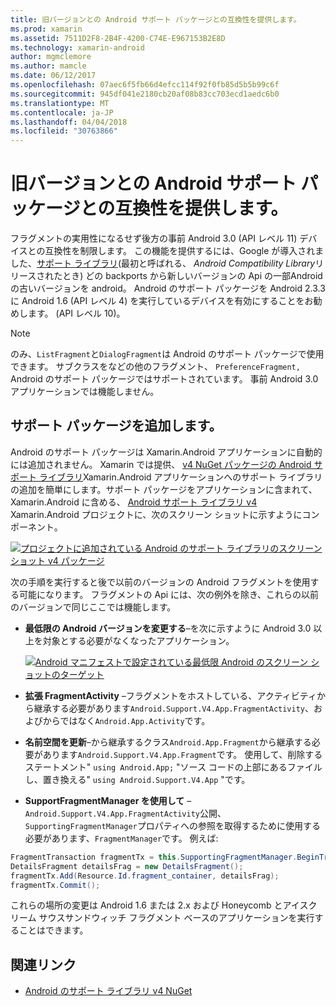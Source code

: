 ```yaml
---
title: 旧バージョンとの Android サポート パッケージとの互換性を提供します。
ms.prod: xamarin
ms.assetid: 7511D2F8-2B4F-4200-C74E-E967153B2E8D
ms.technology: xamarin-android
author: mgmclemore
ms.author: mamcle
ms.date: 06/12/2017
ms.openlocfilehash: 07aec6f5fb66d4efcc114f92f0fb85d5b5b99c6f
ms.sourcegitcommit: 945df041e2180cb20af08b83cc703ecd1aedc6b0
ms.translationtype: MT
ms.contentlocale: ja-JP
ms.lasthandoff: 04/04/2018
ms.locfileid: "30763866"
---
```

# <a name="providing-backwards-compatibility-with-the-android-support-package"></a>旧バージョンとの Android サポート パッケージとの互換性を提供します。

フラグメントの実用性になるせず後方の事前 Android 3.0 (API レベル 11) デバイスとの互換性を制限します。 この機能を提供するには、Google が導入されました、[サポート ライブラリ](http://developer.android.com/sdk/compatibility-library.html)(最初と呼ばれる、 *Android Compatibility Library*リリースされたとき) どの backports から新しいバージョンの Api の一部Android の古いバージョンを android。 Android のサポート パッケージを Android 2.3.3 に Android 1.6 (API レベル 4) を実行しているデバイスを有効にすることをお勧めします。 (API レベル 10)。

> [!NOTE]
> のみ、`ListFragment`と`DialogFragment`は Android のサポート パッケージで使用できます。 サブクラスをなどの他のフラグメント、 `PreferenceFragment,` Android のサポート パッケージではサポートされています。 事前 Android 3.0 アプリケーションでは機能しません。 


## <a name="adding-the-support-package"></a>サポート パッケージを追加します。

Android のサポート パッケージは Xamarin.Android アプリケーションに自動的には追加されません。 Xamarin では提供、 [v4 NuGet パッケージの Android サポート ライブラリ](https://www.nuget.org/packages/Xamarin.Android.Support.v4/)Xamarin.Android アプリケーションへのサポート ライブラリの追加を簡単にします。サポート パッケージをアプリケーションに含まれて、Xamarin.Android に含める、 [Android サポート ライブラリ v4](https://www.nuget.org/packages/Xamarin.Android.Support.v4/) Xamarin.Android プロジェクトに、次のスクリーン ショットに示すようにコンポーネント。 

[![プロジェクトに追加されている Android のサポート ライブラリのスクリーン ショット v4 パッケージ](providing-backwards-compatibility-images/02-sml.png)](providing-backwards-compatibility-images/02.png#lightbox)

次の手順を実行すると後で以前のバージョンの Android フラグメントを使用する可能になります。 フラグメントの Api には、次の例外を除き、これらの以前のバージョンで同じここでは機能します。 

-   **最低限の Android バージョンを変更する**&ndash;を次に示すように Android 3.0 以上を対象とする必要がなくなったアプリケーション。 

    [![Android マニフェストで設定されている最低限 Android のスクリーン ショットのターゲット](providing-backwards-compatibility-images/03-sml.png)](providing-backwards-compatibility-images/03.png#lightbox)

-   **拡張 FragmentActivity** &ndash;フラグメントをホストしている、アクティビティから継承する必要があります`Android.Support.V4.App.FragmentActivity`、およびからではなく`Android.App.Activity`です。 

-   **名前空間を更新**&ndash;から継承するクラス`Android.App.Fragment`から継承する必要があります`Android.Support.V4.App.Fragment`です。 使用して、削除するステートメント" `using Android.App;` "ソース コードの上部にあるファイルし、置き換える" `using Android.Support.V4.App` "です。 

-   **SupportFragmentManager を使用して** &ndash; `Android.Support.V4.App.FragmentActivity`公開、`SupportingFragmentManager`プロパティへの参照を取得するために使用する必要があります、`FragmentManager`です。 例えば: 

```csharp
FragmentTransaction fragmentTx = this.SupportingFragmentManager.BeginTransaction();
DetailsFragment detailsFrag = new DetailsFragment();
fragmentTx.Add(Resource.Id.fragment_container, detailsFrag);
fragmentTx.Commit();
```

これらの場所の変更は Android 1.6 または 2.x および Honeycomb とアイスクリーム サウスサンドウィッチ フラグメント ベースのアプリケーションを実行することはできます。 


## <a name="related-links"></a>関連リンク

- [Android のサポート ライブラリ v4 NuGet](https://www.nuget.org/packages/Xamarin.Android.Support.v4/)
